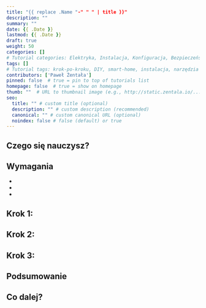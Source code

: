 ```yaml
---
title: "{{ replace .Name "-" " " | title }}"
description: ""
summary: ""
date: {{ .Date }}
lastmod: {{ .Date }}
draft: true
weight: 50
categories: []
# Tutorial categories: Elektryka, Instalacja, Konfiguracja, Bezpieczeństwo, Optymalizacja
tags: []
# Tutorial tags: krok-po-kroku, DIY, smart-home, instalacja, narzędzia
contributors: ['Paweł Żentała']
pinned: false  # true = pin to top of tutorials list
homepage: false  # true = show on homepage
thumb: ""  # URL to thumbnail image (e.g., http://static.zentala.io/...)
seo:
  title: "" # custom title (optional)
  description: "" # custom description (recommended)
  canonical: "" # custom canonical URL (optional)
  noindex: false # false (default) or true
---
```


## Czego się nauczysz?

<!-- Opisz co czytelnik osiągnie po wykonaniu tego tutoriala -->

## Wymagania

<!-- Lista wymagań: narzędzia, umiejętności, komponenty -->
-
-
-

## Krok 1:

<!-- Opisz pierwszy krok -->

## Krok 2:

<!-- Opisz drugi krok -->

## Krok 3:

<!-- Opisz trzeci krok -->

## Podsumowanie

<!-- Podsumuj wykonane kroki i efekt końcowy -->

## Co dalej?

<!-- Zasugeruj kolejne kroki, powiązane tutoriale -->
